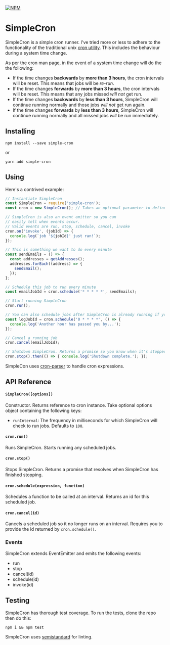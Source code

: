 [![NPM](https://nodei.co/npm/simple-cron.png)](https://nodei.co/npm/simple-cron/)

# SimpleCron

SimpleCron is a simple cron runner. I've tried more or less to adhere to the functionality of the traditional unix [cron utility](http://man7.org/linux/man-pages/man8/cron.8.html). This includes the behaviour during a system time change.

As per the cron man page, in the event of a system time change will do the the following:

- If the time changes **backwards** by **more than 3 hours**, the cron intervals will be reset. This means that jobs will be _re-run_.
- If the time changes **forwards** by  **more than 3 hours**, the cron intervals will be reset. This means that any jobs missed _will not_ get run.
- If the time changes **backwards** by **less than 3 hours**, SimpleCron will continue running normally and those jobs _will not_ get run again.
- If the time changes **forwards** by **less than 3 hours**, SimpleCron will continue running normally and all missed jobs _will_ be run immediately. 



## Installing

```
npm install --save simple-cron
```
or
```
yarn add simple-cron
```

## Using

Here's a contrived example:

```javascript
// Instantiate SimpleCron
const SimpleCron = require('simple-cron');
const cron = new SimpleCron(); // Takes an optional parameter to define runInterval

// SimpleCron is also an event emitter so you can
// easily tell when events occur.
// Valid events are run, stop, schedule, cancel, invoke
cron.on('invoke', (jobId) => {
  console.log(`job '${jobId}' just ran!`);
});

// This is something we want to do every minute
const sendEmails = () => {
  const addresses = getAddresses();
  addresses.forEach((address) => {
    sendEmail();
  });
};

// Schedule this job to run every minute
const emailJobId = cron.schedule('* * * * *', sendEmails);

// Start running SimpleCron
cron.run();

// You can also schedule jobs after SimpleCron is already running if you want
const logJobId = cron.schedule('0 * * * *', () => {
  console.log('Another hour has passed you by...');
});

// Cancel a running job
cron.cancel(emailJobId);

// Shutdown SimpleCron. Returns a promise so you know when it's stopped.
cron.stop().then(() => { console.log('Shutdown complete.'); });

```

SimpleCon uses [cron-parser](https://github.com/harrisiirak/cron-parser) to handle cron expressions.

## API Reference

#### `SimpleCron([options])`

Constructor. Returns reference to cron instance. Take optional options object containing the following keys:

- `runInterval`: The frequency in milliseconds for which SimpleCron will check to run jobs. Defaults to `100`.

#### `cron.run()`

Runs SimpleCron. Starts running any scheduled jobs.

#### `cron.stop()`

Stops SimpleCron. Returns a promise that resolves when SimpleCron has finished stopping.

#### `cron.schedule(expression, function)`

Schedules a function to be called at an interval. Returns an id for this scheduled job.

#### `cron.cancel(id)`

Cancels a scheduled job so it no longer runs on an interval. Requires you to provide the id returned by `cron.schedule()`.

### Events

SimpleCron extends EventEmitter and emits the following events:

- run
- stop
- cancel(id)
- schedule(id)
- invoke(id)

## Testing

SimpleCron has thorough test coverage. To run the tests, clone the repo then do this:

```
npm i && npm test
```

SimpleCron uses [semistandard](https://github.com/Flet/semistandard) for linting.
